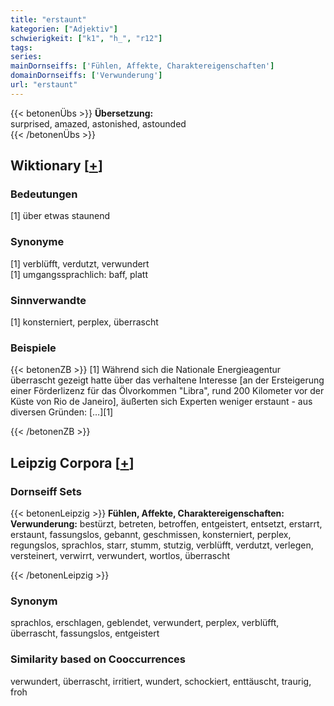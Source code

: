 ```yaml
---
title: "erstaunt"
kategorien: ["Adjektiv"]
schwierigkeit: ["k1", "h_", "r12"]
tags:
series:
mainDornseiffs: ['Fühlen, Affekte, Charaktereigenschaften']
domainDornseiffs: ['Verwunderung']
url: "erstaunt"
---
```


{{< betonenÜbs >}}
**Übersetzung:**  
surprised, amazed, astonished, astounded  
{{< /betonenÜbs >}}

## Wiktionary [[+](https://de.wiktionary.org/wiki/erstaunt)]

### Bedeutungen
[1] über etwas staunend  

### Synonyme
[1] verblüfft, verdutzt, verwundert  
[1] umgangssprachlich: baff, platt  

### Sinnverwandte
[1] konsterniert, perplex, überrascht  

### Beispiele
{{< betonenZB >}}
[1] Während sich die Nationale Energieagentur überrascht gezeigt hatte über das verhaltene Interesse [an der Ersteigerung einer Förderlizenz für das Ölvorkommen "Libra", rund 200 Kilometer vor der Küste von Rio de Janeiro], äußerten sich Experten weniger erstaunt - aus diversen Gründen: […][1]  

{{< /betonenZB >}}

## Leipzig Corpora [[+](https://corpora.uni-leipzig.de/en/res?word=erstaunt&corpusId=deu_newscrawl-public_2018)]

### Dornseiff Sets
{{< betonenLeipzig >}}
**Fühlen, Affekte, Charaktereigenschaften:**  
**Verwunderung:** bestürzt, betreten, betroffen, entgeistert, entsetzt, erstarrt, erstaunt, fassungslos, gebannt, geschmissen, konsterniert, perplex, regungslos, sprachlos, starr, stumm, stutzig, verblüfft, verdutzt, verlegen, versteinert, verwirrt, verwundert, wortlos, überrascht  

{{< /betonenLeipzig >}}

### Synonym
sprachlos, erschlagen, geblendet, verwundert, perplex, verblüfft, überrascht, fassungslos, entgeistert


### Similarity based on Cooccurrences
verwundert, überrascht, irritiert, wundert, schockiert, enttäuscht, traurig, froh


